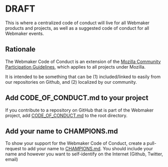 # DRAFT

This is where a centralized code of conduct will live for all Webmaker products and projects, as well as a suggested code of conduct for all Webmaker events.

## Rationale

The Webmaker Code of Conduct is an extension of the [Mozilla Community Participation Guidelines](http://www.mozilla.org/en-US/about/governance/policies/participation), which applies to all projects under Mozilla.

It is intended to be something that can be (1) included/linked to easily from our repositories on Github, and (2) localized by our community.


## Add CODE_OF_CONDUCT.md to your project

If you contribute to a repository on GitHub that is part of the Webmaker project, add [CODE_OF_CONDUCT.md](CODE_OF_CONDUCT.md) to the root directory.

## Add your name to CHAMPIONS.md

To show your support for the Webmaker Code of Conduct, create a pull-request to add your name to [CHAMPIONS.md](CHAMPIONS.md). You should include your name and however you want to self-identify on the Internet (Github, Twitter, email)
